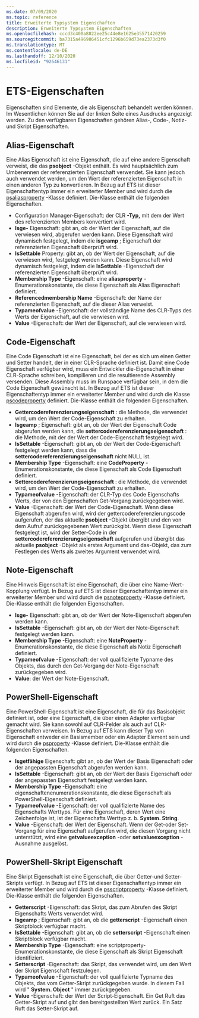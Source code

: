 ```yaml
---
ms.date: 07/09/2020
ms.topic: reference
title: Erweiterte Typsystem Eigenschaften
description: Erweiterte Typsystem Eigenschaften
ms.openlocfilehash: cccd3c400a8822ee25c44e8e1625e35571420259
ms.sourcegitcommit: ba7315a496986451cfc1296b659d73ea2373d3f0
ms.translationtype: MT
ms.contentlocale: de-DE
ms.lasthandoff: 12/10/2020
ms.locfileid: "92646131"
---
```

# <a name="ets-properties"></a>ETS-Eigenschaften

Eigenschaften sind Elemente, die als Eigenschaft behandelt werden können. Im Wesentlichen können Sie auf der linken Seite eines Ausdrucks angezeigt werden. Zu den verfügbaren Eigenschaften gehören Alias-, Code-, Notiz-und Skript Eigenschaften.

## <a name="alias-property"></a>Alias-Eigenschaft

Eine Alias Eigenschaft ist eine Eigenschaft, die auf eine andere Eigenschaft verweist, die das **psobject** -Objekt enthält. Es wird hauptsächlich zum Umbenennen der referenzierten Eigenschaft verwendet. Sie kann jedoch auch verwendet werden, um den Wert der referenzierten Eigenschaft in einen anderen Typ zu konvertieren. In Bezug auf ETS ist dieser Eigenschaftentyp immer ein erweiterter Member und wird durch die [psaliasproperty](/dotnet/api/system.management.automation.psaliasproperty) -Klasse definiert. Die-Klasse enthält die folgenden Eigenschaften.

- Configuration Manager-Eigenschaft: der CLR **-Typ,** mit dem der Wert des referenzierten Members konvertiert wird.
- **Isge-** Eigenschaft: gibt an, ob der Wert der Eigenschaft, auf die verwiesen wird, abgerufen werden kann.
  Diese Eigenschaft wird dynamisch festgelegt, indem die **isgeamp** ; Eigenschaft der referenzierten Eigenschaft überprüft wird.
- **IsSettable** Property: gibt an, ob der Wert der Eigenschaft, auf die verwiesen wird, festgelegt werden kann. Diese Eigenschaft wird dynamisch festgelegt, indem die **IsSettable** -Eigenschaft der referenzierten Eigenschaft überprüft wird.
- **Membership Type** -Eigenschaft: eine **aliasproperty** -Enumerationskonstante, die diese Eigenschaft als Alias Eigenschaft definiert.
- **Referencedmembership Name** -Eigenschaft: der Name der referenzierten Eigenschaft, auf die dieser Alias verweist.
- **Typameofvalue** -Eigenschaft: der vollständige Name des CLR-Typs des Werts der Eigenschaft, auf die verwiesen wird.
- **Value** -Eigenschaft: der Wert der Eigenschaft, auf die verwiesen wird.

## <a name="code-property"></a>Code-Eigenschaft

Eine Code Eigenschaft ist eine Eigenschaft, bei der es sich um einen Getter und Setter handelt, der in einer CLR-Sprache definiert ist. Damit eine Code Eigenschaft verfügbar wird, muss ein Entwickler die-Eigenschaft in einer CLR-Sprache schreiben, kompilieren und die resultierende Assembly versenden. Diese Assembly muss im Runspace verfügbar sein, in dem die Code Eigenschaft gewünscht ist. In Bezug auf ETS ist dieser Eigenschaftentyp immer ein erweiterter Member und wird durch die Klasse [pscodeproperty](/dotnet/api/system.management.automation.pscodeproperty) definiert. Die-Klasse enthält die folgenden Eigenschaften.

- **Gettercodereferenzierungseigenschaft** : die Methode, die verwendet wird, um den Wert der Code-Eigenschaft zu erhalten.
- **Isgeamp** ; Eigenschaft: gibt an, ob der Wert der Eigenschaft Code abgerufen werden kann, die **settercodereferenzierungseigenschaft** : die Methode, mit der der Wert der Code-Eigenschaft festgelegt wird.
- **IsSettable** -Eigenschaft: gibt an, ob der Wert der Code-Eigenschaft festgelegt werden kann, dass die **settercodereferenzierungseigenschaft** nicht NULL ist.
- **Membership Type** -Eigenschaft: eine **CodeProperty** -Enumerationskonstante, die diese Eigenschaft als Code Eigenschaft definiert.
- **Settercodereferenzierungseigenschaft** : die Methode, die verwendet wird, um den Wert der Code-Eigenschaft zu erhalten.
- **Typameofvalue** -Eigenschaft: der CLR-Typ des Code Eigenschafts Werts, der von den Eigenschaften Get-Vorgang zurückgegeben wird.
- **Value** -Eigenschaft: der Wert der Code-Eigenschaft. Wenn diese Eigenschaft abgerufen wird, wird der gettercodereferenzierungscode aufgerufen, der das aktuelle **psobject** -Objekt übergibt und den von dem Aufruf zurückgegebenen Wert zurückgibt. Wenn diese Eigenschaft festgelegt ist, wird der Setter-Code in der **settercodereferenzierungseigenschaft** aufgerufen und übergibt das aktuelle **psobject** -Objekt als erstes Argument und das-Objekt, das zum Festlegen des Werts als zweites Argument verwendet wird.

## <a name="note-property"></a>Note-Eigenschaft

Eine Hinweis Eigenschaft ist eine Eigenschaft, die über eine Name-Wert-Kopplung verfügt. In Bezug auf ETS ist dieser Eigenschaftentyp immer ein erweiterter Member und wird durch die [psnoteproperty](/dotnet/api/system.management.automation.psnoteproperty) -Klasse definiert. Die-Klasse enthält die folgenden Eigenschaften.

- **Isge-** Eigenschaft: gibt an, ob der Wert der Note-Eigenschaft abgerufen werden kann.
- **IsSettable** -Eigenschaft: gibt an, ob der Wert der Note-Eigenschaft festgelegt werden kann.
- **Membership Type** -Eigenschaft: eine **NoteProperty** -Enumerationskonstante, die diese Eigenschaft als Notiz Eigenschaft definiert.
- **Typameofvalue** -Eigenschaft: der voll qualifizierte Typname des Objekts, das durch den Get-Vorgang der Note-Eigenschaft zurückgegeben wird.
- **Value**: der Wert der Note-Eigenschaft.

## <a name="powershell-property"></a>PowerShell-Eigenschaft

Eine PowerShell-Eigenschaft ist eine Eigenschaft, die für das Basisobjekt definiert ist, oder eine Eigenschaft, die über einen Adapter verfügbar gemacht wird. Sie kann sowohl auf CLR-Felder als auch auf CLR-Eigenschaften verweisen. In Bezug auf ETS kann dieser Typ von Eigenschaft entweder ein Basismember oder ein Adapter Element sein und wird durch die [psproperty](/dotnet/api/system.management.automation.psproperty) -Klasse definiert. Die-Klasse enthält die folgenden Eigenschaften.

- **Isgetfähige** Eigenschaft: gibt an, ob der Wert der Basis Eigenschaft oder der angepassten Eigenschaft abgerufen werden kann.
- **IsSettable** -Eigenschaft: gibt an, ob der Wert der Basis Eigenschaft oder der angepassten Eigenschaft festgelegt werden kann.
- **Membership Type** -Eigenschaft: eine eigenschaftenenumerationskonstante, die diese Eigenschaft als PowerShell-Eigenschaft definiert.
- **Typameofvalue** -Eigenschaft: der voll qualifizierte Name des Eigenschafts Werttyps. Für eine Eigenschaft, deren Wert eine Zeichenfolge ist, ist der Eigenschafts Werttyp z. b. **System. String**.
- **Value** -Eigenschaft: der Wert der Eigenschaft. Wenn der Get-oder Set-Vorgang für eine Eigenschaft aufgerufen wird, die diesen Vorgang nicht unterstützt, wird eine **getvalueexception** -oder **setvalueexception** -Ausnahme ausgelöst.

## <a name="powershell-script-property"></a>PowerShell-Skript Eigenschaft

Eine Skript Eigenschaft ist eine Eigenschaft, die über Getter-und Setter-Skripts verfügt. In Bezug auf ETS ist dieser Eigenschaftentyp immer ein erweiterter Member und wird durch die [psscriptproperty](/dotnet/api/system.management.automation.psscriptproperty) -Klasse definiert. Die-Klasse enthält die folgenden Eigenschaften.

- **Getterscript** -Eigenschaft: das Skript, das zum Abrufen des Skript Eigenschafts Werts verwendet wird.
- **Isgeamp** ; Eigenschaft: gibt an, ob die **getterscript** -Eigenschaft einen Skriptblock verfügbar macht.
- **IsSettable** -Eigenschaft: gibt an, ob die **setterscript** -Eigenschaft einen Skriptblock verfügbar macht.
- **Membership Type** -Eigenschaft: eine scriptproperty-Enumerationskonstante, die diese Eigenschaft als Skript Eigenschaft identifiziert.
- **Setterscript** -Eigenschaft: das Skript, das verwendet wird, um den Wert der Skript Eigenschaft festzulegen.
- **Typameofvalue** -Eigenschaft: der voll qualifizierte Typname des Objekts, das vom Getter-Skript zurückgegeben wurde. In diesem Fall wird " **System. Object** " immer zurückgegeben.
- **Value** -Eigenschaft: der Wert der Script-Eigenschaft. Ein Get Ruft das Getter-Skript auf und gibt den bereitgestellten Wert zurück. Ein Satz Ruft das Setter-Skript auf.
